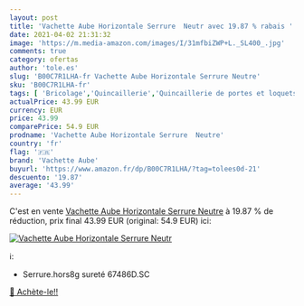 ```yaml
---
layout: post
title: 'Vachette Aube Horizontale Serrure  Neutr avec 19.87 % rabais '
date: 2021-04-02 21:31:32
image: 'https://m.media-amazon.com/images/I/31mfbiZWP+L._SL400_.jpg'
comments: true
category: ofertas
author: 'tole.es'
slug: 'B00C7R1LHA-fr Vachette Aube Horizontale Serrure Neutre'
sku: 'B00C7R1LHA-fr'
tags: [ 'Bricolage','Quincaillerie','Quincaillerie de portes et loquets','vachette aube', ]
actualPrice: 43.99 EUR
currency: EUR
price: 43.99
comparePrice: 54.9 EUR
prodname: 'Vachette Aube Horizontale Serrure  Neutre'
country: 'fr'
flag: '🇫🇷'
brand: 'Vachette Aube'
buyurl: 'https://www.amazon.fr/dp/B00C7R1LHA/?tag=tolees0d-21'
descuento: '19.87'
average: '43.99'
---
```


C'est en vente [Vachette Aube Horizontale Serrure  Neutre](https://www.amazon.fr/dp/B00C7R1LHA/?tag=tolees0d-21)  à  19.87 % de réduction, prix final  43.99 EUR (original: 54.9 EUR) ici:

[![Vachette Aube Horizontale Serrure  Neutr](https://m.media-amazon.com/images/I/31mfbiZWP+L._SL400_.jpg)](https://www.amazon.fr/dp/B00C7R1LHA/?tag=tolees0d-21)

ℹ️:

- Serrure.hors8g sureté 67486D.SC

[🛒 Achète-le!!](https://www.amazon.fr/dp/B00C7R1LHA/?tag=tolees0d-21)
